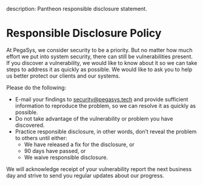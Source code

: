 description: Pantheon responsible disclosure statement.
<!--- END of page meta data -->

# Responsible Disclosure Policy

At PegaSys, we consider security to be a priority. But no matter how much effort we put into system security, there can still be vulnerabilities present.
If you discover a vulnerability, we would like to know about it so we can take steps to address it as quickly as possible. We would like to ask you to help us better protect our clients and our systems.
 
Please do the following:

* E-mail your findings to security@pegasys.tech and provide sufficient information to reproduce the problem, so we can resolve it as quickly as possible.
* Do not take advantage of the vulnerability or problem you have discovered.
* Practice responsible disclosure, in other words, don’t reveal the problem to others until either:
    * We have released a fix for the disclosure, or 
    * 90 days have passed, or 
    * We waive responsible disclosure. 
 
We will acknowledge receipt of your vulnerability report the next business day and strive to send you regular updates about our progress.
